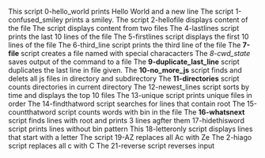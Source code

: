 This script  0-hello_world prints Hello World and a new line
The script 1-confused_smiley prints a smiley.
The script 2-hellofile displays content of the file
The script displays content from two files
The 4-lastlines script prints the last 10 lines of the file
The 5-firstlines script displays the first 10 lines of the file
The 6-third_line script prints the third line of the file
The **7-file** script creates a file named with special characacters
The *8-cwd_state* saves output of the command to a file
The **9-duplicate_last_line** script duplicates the last line in file given.
The **10-no_more_js** script finds and delets all js files in directory and subdirectory
The **11-directories** script counts directories in current directory
The 12-newest_lines script sorts by time and displays the top 10 files
The 13-unique script prints unique files in order
The 14-findthatword script searches for lines that contain root
The 15-countthatword script counts words with bin in the file
The **16-whatsnext** script finds lines with root and prints 3 lines agfter them
17-hidethisword script prints lines without bin pattern
This 18-letteronly script displays lines that start with a letter
The script 19-AZ  replaces all Ac with Ze
The 2-hiago script replaces all c with C
The 21-reverse script reverses input
